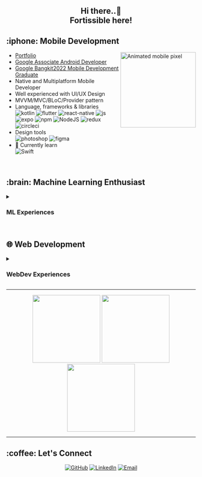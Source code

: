 <h2 align = center > Hi there..👋 <br>Fortissible here!</h2>

<div>
<h2> :iphone: Mobile Development </h2>
	
  <img align="right" width="200" alt="Animated mobile pixel" src="https://github.com/wildanfajri1alfarabi/wildanfajri1alfarabi/blob/main/pixel_mobile_clear.gif"/>

- [Portfolio](https://fortissible-portfolio.vercel.app/)
- [Google Associate Android Developer](https://www.credential.net/e592e9f7-27ca-4341-8c98-3e0dc4797f7f?key=57e10d8e3f4071e454f1d37bd556aedaf5c73fe98fef402dba87e2c931e4092e)
- [Google Bangkit2022 Mobile Development Graduate](https://grow.google/intl/id_id/bangkit/?tab=mobile-development)
- Native and Multiplatform Mobile Developer
- Well experienced with UI/UX Design
- MVVM/MVC/BLoC/Provider pattern 
- Language, frameworks & libraries
  <br>
  <img src = "https://img.shields.io/badge/kotlin-%237F52FF.svg?style=for-the-badge&logo=kotlin&logoColor=white" alt="kotlin"/>
  <img src = "https://img.shields.io/badge/Flutter-%2302569B.svg?style=for-the-badge&logo=Flutter&logoColor=white" alt = "flutter" />
  <img src = "https://img.shields.io/badge/react_native-%2320232a.svg?style=for-the-badge&logo=react&logoColor=%2361DAFB" alt = "react-native" />
  <img src = "https://img.shields.io/badge/javascript-%23323330.svg?style=for-the-badge&logo=javascript&logoColor=%23F7DF1E" alt="js"/>
  <br>
  <img src = "https://img.shields.io/badge/expo-1C1E24?style=for-the-badge&logo=expo&logoColor=#D04A37" alt = "expo" />
  <img src = "https://img.shields.io/badge/NPM-%23CB3837.svg?style=for-the-badge&logo=npm&logoColor=white" alt = "npm" />
  <img src = "https://img.shields.io/badge/node.js-6DA55F?style=for-the-badge&logo=node.js&logoColor=white" alt = "NodeJS" />
  <img src = "https://img.shields.io/badge/redux-%23593d88.svg?style=for-the-badge&logo=redux&logoColor=white" alt="redux"/>
  <img src = "https://img.shields.io/badge/circle%20ci-%23161616.svg?style=for-the-badge&logo=circleci&logoColor=white" alt="circleci"/>
  <br>
- Design tools
  <br>
  <img src = "https://img.shields.io/badge/adobe%20photoshop-%2331A8FF.svg?style=for-the-badge&logo=adobe%20photoshop&logoColor=white" alt = "photoshop" />
  <img src = "https://img.shields.io/badge/figma-%23F24E1E.svg?style=for-the-badge&logo=figma&logoColor=white" alt = "figma" />
  <br>
- 🌱 Currently learn
  <br>
  <img src = "https://img.shields.io/badge/Swift-%23F24E1E.svg?style=for-the-badge&logo=Swift&logoColor=white" alt = "Swift" />
</div>

<br>

<div>
  
<h2> :brain: Machine Learning Enthusiast</h2>
<details>
<summary> <h3>  ML Experiences</h3> </summary>
  <img align="right" width="200" alt="Animated robot pixel" src="https://github.com/wildanfajri1alfarabi/wildanfajri1alfarabi/blob/main/robot-idle.gif"/>

- Experienced in multiple data types (e.g Time series, Image, Video, NLP, Tabular)
- Data analytic & exploration
- Object detection/classification
- NLP preprocessing & analysis
- Genomic mutation analysis for drugs resistance prediction
- ML/Neural Network Classifier for <br>
  <img src = "https://img.shields.io/badge/ComputerVision-%2331A8FF.svg?style=for-the-badge" alt = "computervision" />
- Language
  <br>
  <img src = "https://img.shields.io/badge/python-3670A0?style=for-the-badge&logo=python&logoColor=ffdd54" alt = "py" />
  <img src = "https://img.shields.io/badge/jupyter-%23FA0F00.svg?style=for-the-badge&logo=jupyter&logoColor=white" alt="jupyter"/>
  <img src = "https://img.shields.io/badge/r-%23276DC3.svg?style=for-the-badge&logo=r&logoColor=white" alt = "r" />
  <br>
- 🌱 Currently learn <br>
  <img src = "https://img.shields.io/badge/bioinformatics-6DA55F.svg?style=for-the-badge" alt = "bioinformatics" />
  <br>
</div>
</details>
<br>

<div>
  
<h2> 🌐 Web Development </h2>
<details>
<summary> <h3>WebDev Experiences</h3> </summary>
- Developing multiple responsive and high scalability project (e.g Health Care & Districts CMS, Recruitment System, SPA, MPA)
  <br>
- Frameworks
  <br>
  <img src = "https://img.shields.io/badge/Laravel-%23CB3837.svg?style=for-the-badge&logo=laravel&logoColor=white" alt = "laravel"/>
  <img src = "https://img.shields.io/badge/React-%2320232a.svg?style=for-the-badge&logo=react&logoColor=%2361DAFB" alt = "react" />
  <img src = "https://img.shields.io/badge/NextJS-%2320232a.svg?style=for-the-badge&logo=nextdotjs&logoColor=%2361DAFB" alt = "nextjs" />
  <img src = "https://img.shields.io/badge/Tailwind-%2374bbed.svg?style=for-the-badge&logo=tailwindcss&logoColor=white" alt = "tailwind" />
  <img src = "https://img.shields.io/badge/Bootstrap-%238f4db8.svg?style=for-the-badge&logo=bootstrap&logoColor=white" alt = "bootstrap" />
  <br>
- DevOps
  <br>
  <img src = "https://img.shields.io/badge/Docker-346eeb.svg?style=for-the-badge&logo=docker&logoColor=white" alt = "docker"/>
  <img src = "https://img.shields.io/badge/Gitlab CI-e06b3d.svg?style=for-the-badge&logo=gitlab&logoColor=white" alt = "docker"/>
  <img src = "https://img.shields.io/badge/Jenkins-b52a22.svg?style=for-the-badge&logo=jenkins&logoColor=white" alt = "docker"/>
  <br>
- 🌱 Learning in progress
  <br>
  <img src = "https://img.shields.io/badge/FrontEnd-%23FA0F00.svg?style=for-the-badge" alt = "FE" />
  <img src = "https://img.shields.io/badge/Node.js BackEnd-6DA55F?style=for-the-badge&logo=node.js&logoColor=white" alt = "NodeJS" />
  <br>
</details>
</div>

----

<div align="center"/>

<img height="180em" src="https://github-readme-stats-sigma-five.vercel.app/api?username=Fortissible&theme=material-palenight&count_private=true&hide=contribs&show_icons=true" />
<img height="180em" src="https://github-readme-stats.vercel.app/api/top-langs/?username=Fortissible&theme=material-palenight&hide=php,asp.net,rich+text+format,hlsl,css,shaderlab,hack&langs_count=8&layout=compact" />
<img height="180em" src="http://github-readme-streak-stats.herokuapp.com?user=Fortissible&theme=material-palenight&date_format=M%20j%5B%2C%20Y%5D"/>

</div>

----
<h2> :coffee: Let's Connect </h2>
<p align="center">
	<a href="https://github.com/Fortissible"><img src="https://img.icons8.com/bubbles/50/000000/github.png" alt="GitHub"/></a>
	<a href="https://www.linkedin.com/in/wildan-fajri-alfarabi-a01474201/"><img src="https://img.icons8.com/bubbles/50/000000/linkedin.png" alt="LinkedIn"/></a>
	<a href="mailto:wildanfajri85@gmail.com"><img src="https://img.icons8.com/bubbles/50/000000/gmail.png" alt="Email"/></a>
</p>
<!--
**wildanfajri1alfarabi/wildanfajri1alfarabi** is a ✨ _special_ ✨ repository because its `README.md` (this file) appears on your GitHub profile.

Here are some ideas to get you started:

- 🔭 I’m currently working on ...
- 🌱 I’m currently learning ...
- 👯 I’m looking to collaborate on ...
- 🤔 I’m looking for help with ...
- 💬 Ask me about ...
- 📫 How to reach me: ...
- 😄 Pronouns: ...
- ⚡ Fun fact: ...
-->
